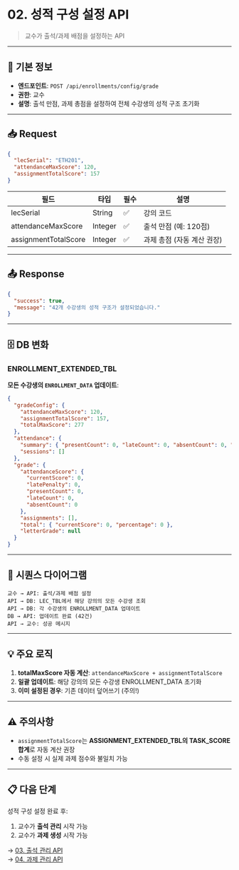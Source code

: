 # 02. 성적 구성 설정 API

> 교수가 출석/과제 배점을 설정하는 API

---

## 📌 기본 정보

- **엔드포인트**: `POST /api/enrollments/config/grade`
- **권한**: 교수
- **설명**: 출석 만점, 과제 총점을 설정하여 전체 수강생의 성적 구조 초기화

---

## 📥 Request

```json
{
  "lecSerial": "ETH201",
  "attendanceMaxScore": 120,
  "assignmentTotalScore": 157
}
```

| 필드 | 타입 | 필수 | 설명 |
|------|------|------|------|
| lecSerial | String | ✅ | 강의 코드 |
| attendanceMaxScore | Integer | ✅ | 출석 만점 (예: 120점) |
| assignmentTotalScore | Integer | ✅ | 과제 총점 (자동 계산 권장) |

---

## 📤 Response

```json
{
  "success": true,
  "message": "42개 수강생의 성적 구조가 설정되었습니다."
}
```

---

## 🗄️ DB 변화

### ENROLLMENT_EXTENDED_TBL

**모든 수강생의 `ENROLLMENT_DATA` 업데이트**:

```json
{
  "gradeConfig": {
    "attendanceMaxScore": 120,
    "assignmentTotalScore": 157,
    "totalMaxScore": 277
  },
  "attendance": {
    "summary": { "presentCount": 0, "lateCount": 0, "absentCount": 0, "pendingCount": 0 },
    "sessions": []
  },
  "grade": {
    "attendanceScore": {
      "currentScore": 0,
      "latePenalty": 0,
      "presentCount": 0,
      "lateCount": 0,
      "absentCount": 0
    },
    "assignments": [],
    "total": { "currentScore": 0, "percentage": 0 },
    "letterGrade": null
  }
}
```

---

## 🔄 시퀀스 다이어그램

```plaintext
교수 → API: 출석/과제 배점 설정
API → DB: LEC_TBL에서 해당 강의의 모든 수강생 조회
API → DB: 각 수강생의 ENROLLMENT_DATA 업데이트
DB → API: 업데이트 완료 (42건)
API → 교수: 성공 메시지
```

---

## 💡 주요 로직

1. **totalMaxScore 자동 계산**: `attendanceMaxScore + assignmentTotalScore`
2. **일괄 업데이트**: 해당 강의의 모든 수강생 ENROLLMENT_DATA 초기화
3. **이미 설정된 경우**: 기존 데이터 덮어쓰기 (주의!)

---

## ⚠️ 주의사항

- `assignmentTotalScore`는 **ASSIGNMENT_EXTENDED_TBL의 TASK_SCORE 합계**로 자동 계산 권장
- 수동 설정 시 실제 과제 점수와 불일치 가능

---

## 📋 다음 단계

성적 구성 설정 완료 후:
1. 교수가 **출석 관리** 시작 가능
2. 교수가 **과제 생성** 시작 가능

→ [03. 출석 관리 API](./03_출석관리_API.md)  
→ [04. 과제 관리 API](./04_과제관리_API.md)
